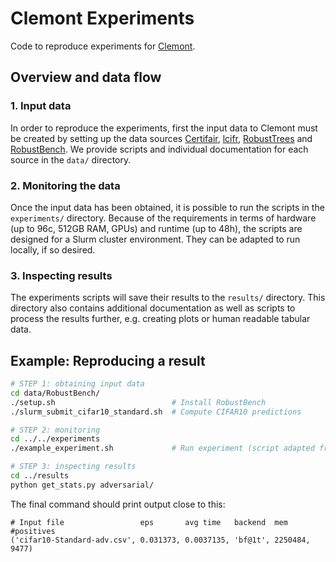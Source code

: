 # Clemont Experiments

Code to reproduce experiments for [Clemont](https://github.com/ariez-xyz/clemont).

## Overview and data flow

### 1. Input data

In order to reproduce the experiments, first the input data to Clemont must be created by setting up the data sources [Certifair](https://github.com/rcpsl/Certifair), [lcifr](https://github.com/eth-sri/lcifr), [RobustTrees](https://github.com/chenhongge/RobustTrees) and [RobustBench](https://github.com/RobustBench/robustbench). We provide scripts and individual documentation for each source in the `data/` directory.

### 2. Monitoring the data

Once the input data has been obtained, it is possible to run the scripts in the `experiments/` directory. Because of the requirements in terms of hardware (up to 96c, 512GB RAM, GPUs) and runtime (up to 48h), the scripts are designed for a Slurm cluster environment. They can be adapted to run locally, if so desired.

### 3. Inspecting results

The experiments scripts will save their results to the `results/` directory. This directory also contains additional documentation as well as scripts to process the results further, e.g. creating plots or human readable tabular data.

## Example: Reproducing a result

```bash
# STEP 1: obtaining input data
cd data/RobustBench/
./setup.sh                          # Install RobustBench
./slurm_submit_cifar10_standard.sh  # Compute CIFAR10 predictions

# STEP 2: monitoring
cd ../../experiments
./example_experiment.sh             # Run experiment (script adapted from submit_adversarial_cifar10c_standard.sh for local execution)

# STEP 3: inspecting results
cd ../results
python get_stats.py adversarial/
```

The final command should print output close to this:

```
# Input file                 eps       avg time   backend  mem      #positives
('cifar10-Standard-adv.csv', 0.031373, 0.0037135, 'bf@1t', 2250484, 9477)
```

